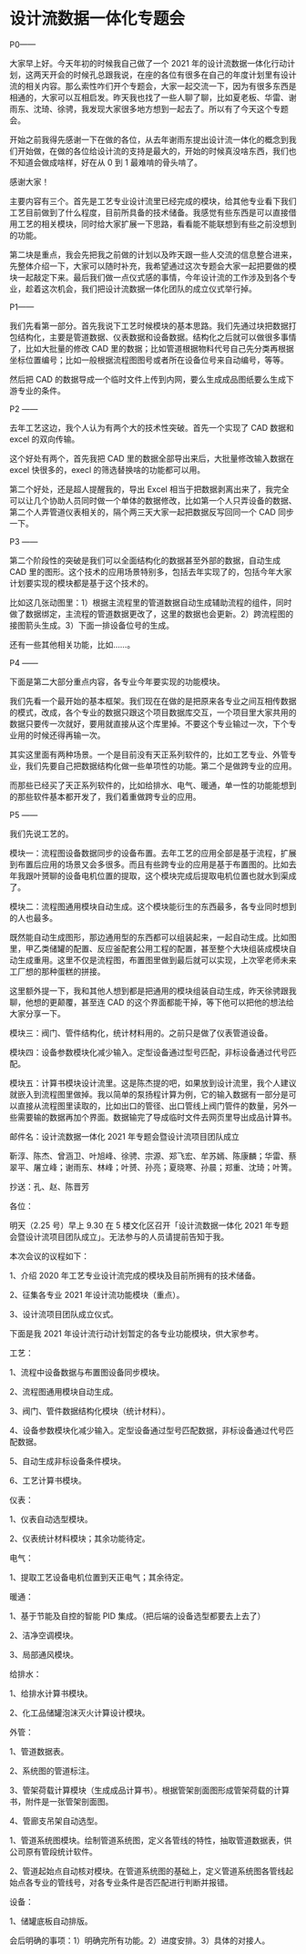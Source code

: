 # 设计流数据一体化专题会

P0——

大家早上好。今天年初的时候我自己做了一个 2021 年的设计流数据一体化行动计划，这两天开会的时候孔总跟我说，在座的各位有很多在自己的年度计划里有设计流的相关内容。那么索性咋们开个专题会，大家一起交流一下，因为有很多东西是相通的，大家可以互相启发。昨天我也找了一些人聊了聊，比如夏老板、华雷、谢雨东、沈琦、徐骋，我发现大家很多地方想到一起去了。所以有了今天这个专题会。

开始之前我得先感谢一下在做的各位，从去年谢雨东提出设计流一体化的概念到我们开始做，在做的各位给设计流的支持是最大的，开始的时候真没啥东西，我们也不知道会做成啥样，好在从 0 到 1 最难啃的骨头啃了。

感谢大家！

主要内容有三个。首先是工艺专业设计流里已经完成的模块，给其他专业看下我们工艺目前做到了什么程度，目前所具备的技术储备。我感觉有些东西是可以直接借用工艺的相关模块，同时给大家扩展一下思路，看看能不能联想到有些之前没想到的功能。

第二块是重点，我会先把我之前做的计划以及昨天跟一些人交流的信息整合进来，先整体介绍一下，大家可以随时补充，我希望通过这次专题会大家一起把要做的模块一起敲定下来。最后我们做一点仪式感的事情，今年设计流的工作涉及到各个专业，趁着这次机会，我们把设计流数据一体化团队的成立仪式举行掉。

P1——

我们先看第一部分。首先我说下工艺时候模块的基本思路。我们先通过块把数据打包结构化，主要是管道数据、仪表数据和设备数据。结构化之后就可以做很多事情了，比如大批量的修改 CAD 里的数据；比如管道根据物料代号自己先分类再根据坐标位置编号；比如一般根据流程图图号或者所在设备位号来自动编号，等等。

然后把 CAD 的数据导成一个临时文件上传到内网，要么生成成品图纸要么生成下游专业的条件。

P2 ——

去年工艺这边，我个人认为有两个大的技术性突破。首先一个实现了 CAD 数据和 excel 的双向传输。

这个好处有两个，首先我把 CAD 里的数据全部导出来后，大批量修改输入数据在 excel 快很多的，execl 的筛选替换啥的功能都可以用。

第二个好处，还是超人提醒我的，导出 Excel 相当于把数据剥离出来了，我完全可以让几个协助人员同时做一个单体的数据修改，比如第一个人只弄设备的数据、第二个人弄管道仪表相关的，隔个两三天大家一起把数据反写回同一个 CAD 同步一下。

P3 ——

第二个阶段性的突破是我们可以全面结构化的数据甚至外部的数据，自动生成 CAD 里的图形。这个技术的应用场景特别多，包括去年实现了的，包括今年大家计划要实现的模块都是基于这个技术的。

比如这几张动图里：1）根据主流程里的管道数据自动生成辅助流程的组件，同时做了数据绑定，主流程的管道数据更改了，这里的数据也会更新。2）跨流程图的接图箭头生成。3）下面一排设备位号的生成。

还有一些其他相关功能，比如……。

P4 ——

下面是第二大部分重点内容，各专业今年要实现的功能模块。

我们先看一个最开始的基本框架。我们现在在做的是把原来各专业之间互相传数据的模式，改成，各个专业的数据只跟这个项目数据库交互，一个项目里大家共用的数据只要传一次就好，要用就直接从这个库里掉。不要这个专业输过一次，下个专业用的时候还得再输一次。

其实这里面有两种场景。一个是目前没有天正系列软件的，比如工艺专业、外管专业，我们先要自己把数据结构化做一些单项性的功能。第二个是做跨专业的应用。

而那些已经买了天正系列软件的，比如给排水、电气、暖通，单一性的功能能想到的那些软件基本都开发了，我们着重做跨专业的应用。

P5 ——

我们先说工艺的。

模块一：流程图设备数据同步的设备布置。去年工艺的应用全部是基于流程，扩展到布置后应用的场景又会多很多。而且有些跨专业的应用是基于布置图的。比如去年我跟叶赟聊的设备电机位置的提取，这个模块完成后提取电机位置也就水到渠成了。

模块二：流程图通用模块自动生成。这个模块能衍生的东西最多，各专业同时想到的人也最多。

既然能自动生成图形，那边通用型的东西都可以组装起来，一起自动生成。比如图里，甲乙类储罐的配置、反应釜配套公用工程的配置，甚至整个大块组装成模块自动生成重用。这里不仅是流程图，布置图里做到最后就可以实现，上次宰老师未来工厂想的那种蛋糕的拼接。

这里额外提一下，我和其他人想到都是把通用的模块组装自动生成，昨天徐骋跟我聊，他想的更颠覆，甚至连 CAD 的这个界面都能干掉，等下他可以把他的想法给大家分享一下。

模块三：阀门、管件结构化，统计材料用的。之前只是做了仪表管道设备。

模块四：设备参数模块化减少输入。定型设备通过型号匹配，非标设备通过代号匹配。

模块五：计算书模块设计流里。这是陈杰提的吧，如果放到设计流里，我个人建议就嵌入到流程图里做掉。我以简单的泵扬程计算为例，它的输入数据有一部分是可以直接从流程图里读取的，比如出口的管径、出口管线上阀门管件的数量，另外一些需要输的数据再加个界面。数据输完了导成临时文件去网页里导出成品计算书。

邮件名：设计流数据一体化 2021 年专题会暨设计流项目团队成立

靳淳、陈杰、曾涵卫、叶旭峰、徐骋、宗源、郑飞宏、牟苏嫣、陈康麟；华雷、蔡翠平、屠立峰；谢雨东、林峰；叶赟、孙亮；夏晓寒、孙晨；郑重、沈琦；叶箐。

抄送：孔、赵、陈晋芳

各位：

明天（2.25 号）早上 9.30 在 5 楼文化区召开「设计流数据一体化 2021 年专题会暨设计流项目团队成立」。无法参与的人员请提前告知于我。

本次会议的议程如下：

1、介绍 2020 年工艺专业设计流完成的模块及目前所拥有的技术储备。

2、征集各专业 2021 年设计流功能模块（重点）。

3、设计流项目团队成立仪式。

下面是我 2021 年设计流行动计划暂定的各专业功能模块，供大家参考。

工艺：

1、流程中设备数据与布置图设备同步模块。

2、流程图通用模块自动生成。

3、阀门、管件数据结构化模块（统计材料）。

4、设备参数模块化减少输入。定型设备通过型号匹配数据，非标设备通过代号匹配数据。

5、自动生成非标设备条件模块。

6、工艺计算书模块。

仪表：

1、仪表自动选型模块。

2、仪表统计材料模块；其余功能待定。

电气：

1、提取工艺设备电机位置到天正电气；其余待定。

暖通：

1、基于节能及自控的智能 PID 集成。（把后端的设备选型都要去上去了）

2、洁净空调模块。

3、局部通风模块。

给排水：

1、给排水计算书模块。

2、化工品储罐泡沫灭火计算设计模块。

外管：

1、管道数据表。

2、系统图的管道标注。

3、管架荷载计算模块（生成成品计算书）。根据管架剖面图形成管架荷载的计算书，附件是一张管架剖面图。

4、管廊支吊架自动选型。

1、管道系统图模块。绘制管道系统图，定义各管线的特性，抽取管道数据表，供公司原有管段统计软件。

2、管道起始点自动核对模块。在管道系统图的基础上，定义管道系统图各管线起始点各专业的管线号，对各专业条件是否匹配进行判断并报错。

设备：

1、储罐底板自动排版。

会后明确的事项：1）明确完所有功能。2）进度安排。3）具体的对接人。